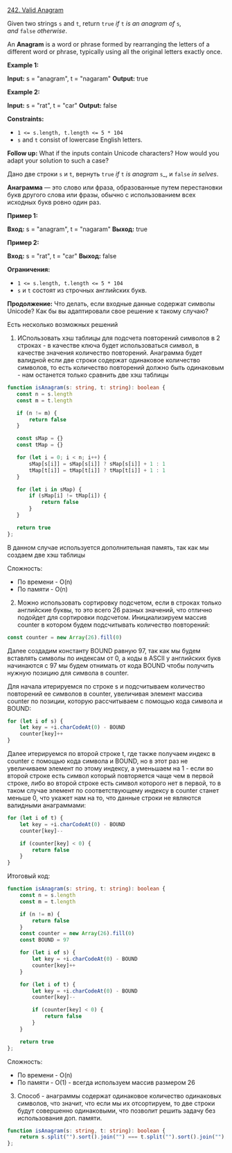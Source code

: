 [242. Valid Anagram](https://leetcode.com/problems/valid-anagram/)

Given two strings `s` and `t`, return `true` _if_ `t` _is an anagram of_ `s`_, and_ `false` _otherwise_.

An **Anagram** is a word or phrase formed by rearranging the letters of a different word or phrase, typically using all the original letters exactly once.

**Example 1:**

**Input:** s = "anagram", t = "nagaram"
**Output:** true

**Example 2:**

**Input:** s = "rat", t = "car"
**Output:** false

**Constraints:**

- `1 <= s.length, t.length <= 5 * 104`
- `s` and `t` consist of lowercase English letters.

**Follow up:** What if the inputs contain Unicode characters? How would you adapt your solution to such a case?

Дано две строки `s` и `t`, вернуть `true` _if_ `t` _is anagram_ `s`_, и `false` _in selves_.

**Анаграмма** — это слово или фраза, образованные путем перестановки букв другого слова или фразы, обычно с использованием всех исходных букв ровно один раз.

**Пример 1:**

**Вход:** s = "anagram", t = "nagaram"
**Выход:** true

**Пример 2:**

**Вход:** s = "rat", t = "car"
**Выход:** false

**Ограничения:**

- `1 <= s.length, t.length <= 5 * 104`
- `s` и `t` состоят из строчных английских букв.

**Продолжение:** Что делать, если входные данные содержат символы Unicode? Как бы вы адаптировали свое решение к такому случаю?

Есть несколько возможных решений

1) ИСпользовать хэш таблицы для подсчета повторений символов в 2 строках - в качестве ключа будет использоваться символ, в качестве значения количество повторений. Анаграмма будет валидной если две строки содержат одинаковое количество символов, то есть количество повторений должно быть одинаковым - нам останется только сравнить две хэш таблицы
 ```typescript
function isAnagram(s: string, t: string): boolean {
    const n = s.length
    const m = t.length

    if (n != m) {
        return false
    }

    const sMap = {}
    const tMap = {}

    for (let i = 0; i < n; i++) {
        sMap[s[i]] = sMap[s[i]] ? sMap[s[i]] + 1 : 1
        tMap[t[i]] = tMap[t[i]] ? tMap[t[i]] + 1 : 1
    }

    for (let i in sMap) {
        if (sMap[i] != tMap[i]) {
            return false
        }
    }

    return true
};
```

В данном случае используется дополнительная память, так как мы создаем две хэш таблицы

Сложность:
- По времени - O(n)
- По памяти - O(n)

2) Можно использовать сортировку подсчетом, если в строках только английские буквы, то это всего 26 разных значений, что отлично подойдет для сортировки подсчетом. Инициализируем массив counter в котором будем подсчитывать количество повторений:

```typescript
const counter = new Array(26).fill(0)
```

Далее создадим константу BOUND равную 97, так как мы будем вставлять символы по индексам от 0, а коды в ASCII у английских букв начинаются с 97 мы будем отнимать от кода BOUND чтобы получить нужную позицию для символа в counter. 

Для начала итерируемся по строке s и подсчитываем количество повторений ее символов в  counter, увеличивая элемент массива counter по позиции, которую рассчитываем с помощью кода символа и BOUND:
```typescript
for (let i of s) {
	let key = +i.charCodeAt(0) - BOUND
	counter[key]++
}
```

Далее итерируемся по второй строке t, где также получаем индекс в  counter с помощью кода символа и BOUND, но в этот раз не увеличиваем элемент по этому индексу, а уменьшаем на 1 - если во второй строке есть символ который повторяется чаще чем в первой строке, либо во второй строке есть символ которого нет в первой, то в таком случае элемент по соответствующему индексу в counter станет меньше 0, что укажет нам на то, что данные строки не являются валидными анаграммами:

```typescript
for (let i of t) {
	let key = +i.charCodeAt(0) - BOUND
	counter[key]--

	if (counter[key] < 0) {
		return false
	}
}
```

Итоговый код:

```typescript
function isAnagram(s: string, t: string): boolean {
    const n = s.length
    const m = t.length

    if (n != m) {
        return false
    }
    const counter = new Array(26).fill(0)
    const BOUND = 97

    for (let i of s) {
        let key = +i.charCodeAt(0) - BOUND
        counter[key]++
    }

    for (let i of t) {
        let key = +i.charCodeAt(0) - BOUND
        counter[key]--

        if (counter[key] < 0) {
            return false
        }
    }

    return true 
};
```
Сложность:
- По времени - O(n)
- По памяти - O(1) - всегда используем массив размером 26

3) Способ - анаграммы содержат одинаковое количество одинаковых символов, что значит, что если мы их отсортируем, то две строки будут совершенно одинаковыми, что позволит решить задачу без использования доп. памяти.
```typescript
function isAnagram(s: string, t: string): boolean {
    return s.split("").sort().join("") === t.split("").sort().join("");
};
```

